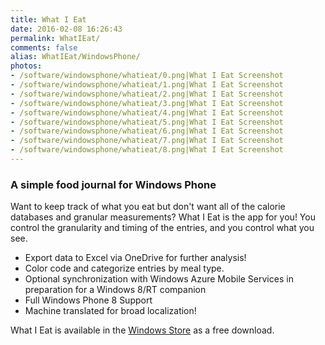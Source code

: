```yaml
---
title: What I Eat
date: 2016-02-08 16:26:43
permalink: WhatIEat/
comments: false
alias: WhatIEat/WindowsPhone/
photos:
- /software/windowsphone/whatieat/0.png|What I Eat Screenshot
- /software/windowsphone/whatieat/1.png|What I Eat Screenshot
- /software/windowsphone/whatieat/2.png|What I Eat Screenshot
- /software/windowsphone/whatieat/3.png|What I Eat Screenshot
- /software/windowsphone/whatieat/4.png|What I Eat Screenshot
- /software/windowsphone/whatieat/5.png|What I Eat Screenshot
- /software/windowsphone/whatieat/6.png|What I Eat Screenshot
- /software/windowsphone/whatieat/7.png|What I Eat Screenshot
- /software/windowsphone/whatieat/8.png|What I Eat Screenshot
---
```

### A simple food journal for Windows Phone

Want to keep track of what you eat but don't want all of the calorie databases and granular measurements? What I Eat is the app for you! You control the granularity and timing of the entries, and you control what you see.

* Export data to Excel via OneDrive for further analysis!
* Color code and categorize entries by meal type.
* Optional synchronization with Windows Azure Mobile Services in preparation for a Windows 8/RT companion
* Full Windows Phone 8 Support
* Machine translated for broad localization!


What I Eat is available in the [Windows Store](http://www.windowsphone.com/s?appid=225b965d-d41f-440b-9e56-f03a550052e8) as a free download.